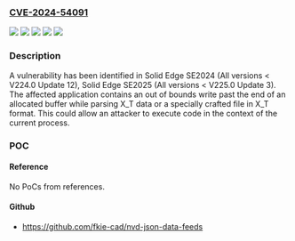 ### [CVE-2024-54091](https://cve.mitre.org/cgi-bin/cvename.cgi?name=CVE-2024-54091)
![](https://img.shields.io/static/v1?label=Product&message=Solid%20Edge%20SE2024&color=blue)
![](https://img.shields.io/static/v1?label=Product&message=Solid%20Edge%20SE2025&color=blue)
![](https://img.shields.io/static/v1?label=Version&message=0%3C%20V224.0%20Update%2012%20&color=brighgreen)
![](https://img.shields.io/static/v1?label=Version&message=0%3C%20V225.0%20Update%203%20&color=brighgreen)
![](https://img.shields.io/static/v1?label=Vulnerability&message=CWE-787%3A%20Out-of-bounds%20Write&color=brighgreen)

### Description

A vulnerability has been identified in Solid Edge SE2024 (All versions < V224.0 Update 12), Solid Edge SE2025 (All versions < V225.0 Update 3). The affected application contains an out of bounds write past the end of an allocated buffer while parsing X_T data or a specially crafted file in X_T format.This could allow an attacker to execute code in the context of the current process.

### POC

#### Reference
No PoCs from references.

#### Github
- https://github.com/fkie-cad/nvd-json-data-feeds

